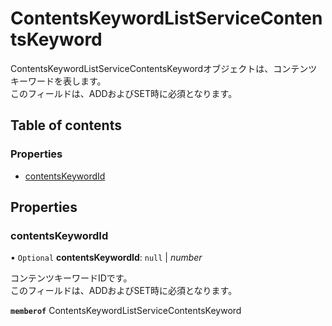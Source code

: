 # ContentsKeywordListServiceContentsKeyword


<div lang=\"ja\"> ContentsKeywordListServiceContentsKeywordオブジェクトは、コンテンツキーワードを表します。<br> このフィールドは、ADDおよびSET時に必須となります。 </div> 

## Table of contents

### Properties

- [contentsKeywordId](contentskeywordlistservicecontentskeyword.md#contentskeywordid)

## Properties

### contentsKeywordId

• `Optional` **contentsKeywordId**: ``null`` \| *number*

<div lang=\"ja\"> コンテンツキーワードIDです。<br> このフィールドは、ADDおよびSET時に必須となります。 </div> 

**`memberof`** ContentsKeywordListServiceContentsKeyword
